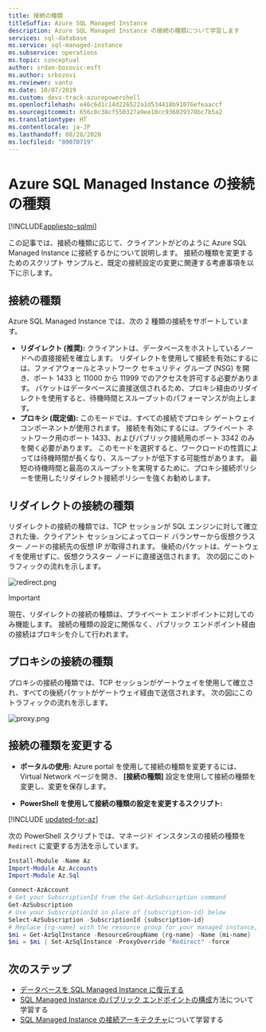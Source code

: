 ```yaml
---
title: 接続の種類
titleSuffix: Azure SQL Managed Instance
description: Azure SQL Managed Instance の接続の種類について学習します
services: sql-database
ms.service: sql-managed-instance
ms.subservice: operations
ms.topic: conceptual
author: srdan-bozovic-msft
ms.author: srbozovi
ms.reviewer: vanto
ms.date: 10/07/2019
ms.custom: devx-track-azurepowershell
ms.openlocfilehash: e46c6d1c14d226522a1d534418b91076efeaaccf
ms.sourcegitcommit: 656c0c38cf550327a9ee10cc936029378bc7b5a2
ms.translationtype: HT
ms.contentlocale: ja-JP
ms.lasthandoff: 08/28/2020
ms.locfileid: "89070719"
---
```

# <a name="azure-sql-managed-instance-connection-types"></a>Azure SQL Managed Instance の接続の種類
[!INCLUDE[appliesto-sqlmi](../includes/appliesto-sqlmi.md)]

この記事では、接続の種類に応じて、クライアントがどのように Azure SQL Managed Instance に接続するかについて説明します。 接続の種類を変更するためのスクリプト サンプルと、既定の接続設定の変更に関連する考慮事項を以下に示します。

## <a name="connection-types"></a>接続の種類

Azure SQL Managed Instance では、次の 2 種類の接続をサポートしています。

- **リダイレクト (推奨):** クライアントは、データベースをホストしているノードへの直接接続を確立します。 リダイレクトを使用して接続を有効にするには、ファイアウォールとネットワーク セキュリティ グループ (NSG) を開き、ポート 1433 と 11000 から 11999 でのアクセスを許可する必要があります。 パケットはデータベースに直接送信されるため、プロキシ経由のリダイレクトを使用すると、待機時間とスループットのパフォーマンスが向上します。
- **プロキシ (既定値):** このモードでは、すべての接続でプロキシ ゲートウェイ コンポーネントが使用されます。 接続を有効にするには、プライベート ネットワーク用のポート 1433、およびパブリック接続用のポート 3342 のみを開く必要があります。 このモードを選択すると、ワークロードの性質によっては待機時間が長くなり、スループットが低下する可能性があります。 最短の待機時間と最高のスループットを実現するために、プロキシ接続ポリシーを使用したリダイレクト接続ポリシーを強くお勧めします。

## <a name="redirect-connection-type"></a>リダイレクトの接続の種類

リダイレクトの接続の種類では、TCP セッションが SQL エンジンに対して確立された後、クライアント セッションによってロード バランサーから仮想クラスター ノードの接続先の仮想 IP が取得されます。 後続のパケットは、ゲートウェイを使用せずに、仮想クラスター ノードに直接送信されます。 次の図にこのトラフィックの流れを示します。

![redirect.png](./media/connection-types-overview/redirect.png)

> [!IMPORTANT]
> 現在、リダイレクトの接続の種類は、プライベート エンドポイントに対してのみ機能します。 接続の種類の設定に関係なく、パブリック エンドポイント経由の接続はプロキシを介して行われます。

## <a name="proxy-connection-type"></a>プロキシの接続の種類

プロキシの接続の種類では、TCP セッションがゲートウェイを使用して確立され、すべての後続パケットがゲートウェイ経由で送信されます。 次の図にこのトラフィックの流れを示します。

![proxy.png](./media/connection-types-overview/proxy.png)

## <a name="changing-connection-type"></a>接続の種類を変更する

- **ポータルの使用:** Azure portal を使用して接続の種類を変更するには、Virtual Network ページを開き、 **[接続の種類]** 設定を使用して接続の種類を変更し、変更を保存します。

- **PowerShell を使用して接続の種類の設定を変更するスクリプト:**

[!INCLUDE [updated-for-az](../../../includes/updated-for-az.md)]

次の PowerShell スクリプトでは、マネージド インスタンスの接続の種類を `Redirect` に変更する方法を示しています。

```powershell
Install-Module -Name Az
Import-Module Az.Accounts
Import-Module Az.Sql

Connect-AzAccount
# Get your SubscriptionId from the Get-AzSubscription command
Get-AzSubscription
# Use your SubscriptionId in place of {subscription-id} below
Select-AzSubscription -SubscriptionId {subscription-id}
# Replace {rg-name} with the resource group for your managed instance, and replace {mi-name} with the name of your managed instance
$mi = Get-AzSqlInstance -ResourceGroupName {rg-name} -Name {mi-name}
$mi = $mi | Set-AzSqlInstance -ProxyOverride "Redirect" -force
```

## <a name="next-steps"></a>次のステップ

- [データベースを SQL Managed Instance に復元する](restore-sample-database-quickstart.md)
- [SQL Managed Instance のパブリック エンドポイントの構成](public-endpoint-configure.md)方法について学習する
- [SQL Managed Instance の接続アーキテクチャ](connectivity-architecture-overview.md)について学習する
